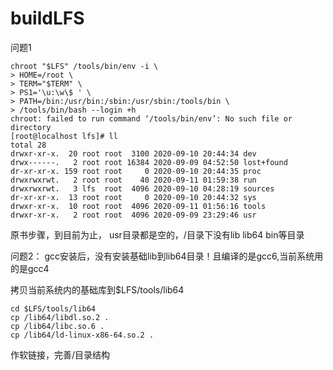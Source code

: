 # buildLFS

问题1
```
chroot "$LFS" /tools/bin/env -i \
> HOME=/root \
> TERM="$TERM" \
> PS1='\u:\w\$ ' \
> PATH=/bin:/usr/bin:/sbin:/usr/sbin:/tools/bin \
> /tools/bin/bash --login +h
chroot: failed to run command ‘/tools/bin/env’: No such file or directory
[root@localhost lfs]# ll
total 28
drwxr-xr-x.  20 root root  3100 2020-09-10 20:44:34 dev
drwx------.   2 root root 16384 2020-09-09 04:52:50 lost+found
dr-xr-xr-x. 159 root root     0 2020-09-10 20:44:35 proc
drwxrwxrwt.   2 root root    40 2020-09-11 01:59:38 run
drwxrwxrwt.   3 lfs  root  4096 2020-09-10 04:28:19 sources
dr-xr-xr-x.  13 root root     0 2020-09-10 20:44:32 sys
drwxr-xr-x.  10 root root  4096 2020-09-11 01:56:16 tools
drwxr-xr-x.   2 root root  4096 2020-09-09 23:29:46 usr

```
原书步骤，到目前为止， usr目录都是空的，/目录下没有lib lib64 bin等目录


问题2： gcc安装后，没有安装基础lib到lib64目录！且编译的是gcc6,当前系统用的是gcc4

拷贝当前系统内的基础库到$LFS/tools/lib64
```
cd $LFS/tools/lib64
cp /lib64/libdl.so.2 .
cp /lib64/libc.so.6 .
cp /lib64/ld-linux-x86-64.so.2 .
```

作软链接，完善/目录结构

